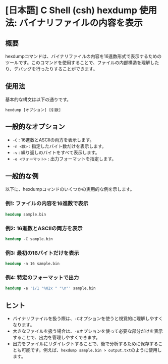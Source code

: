 # [日本語] C Shell (csh) hexdump 使用法: バイナリファイルの内容を表示

## 概要
hexdumpコマンドは、バイナリファイルの内容を16進数形式で表示するためのツールです。このコマンドを使用することで、ファイルの内部構造を理解したり、デバッグを行ったりすることができます。

## 使用法
基本的な構文は以下の通りです。

```
hexdump [オプション] [引数]
```

## 一般的なオプション
- `-C` : 16進数とASCIIの両方を表示します。
- `-n <数>` : 指定したバイト数だけを表示します。
- `-v` : 繰り返しのバイトをすべて表示します。
- `-e <フォーマット>` : 出力フォーマットを指定します。

## 一般的な例
以下に、hexdumpコマンドのいくつかの実用的な例を示します。

### 例1: ファイルの内容を16進数で表示
```csh
hexdump sample.bin
```

### 例2: 16進数とASCIIの両方を表示
```csh
hexdump -C sample.bin
```

### 例3: 最初の16バイトだけを表示
```csh
hexdump -n 16 sample.bin
```

### 例4: 特定のフォーマットで出力
```csh
hexdump -e '1/1 "%02x " "\n"' sample.bin
```

## ヒント
- バイナリファイルを扱う際は、`-C`オプションを使うと視覚的に理解しやすくなります。
- 大きなファイルを扱う場合は、`-n`オプションを使って必要な部分だけを表示することで、出力を管理しやすくできます。
- 出力をファイルにリダイレクトすることで、後で分析するために保存することも可能です。例えば、`hexdump sample.bin > output.txt`のように使用します。
